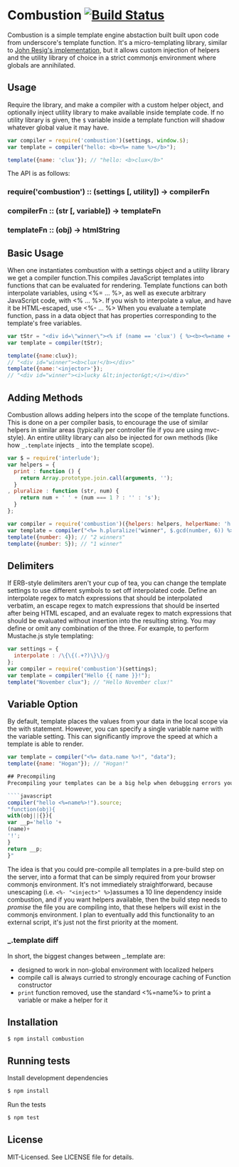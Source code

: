 # Combustion [![Build Status](https://secure.travis-ci.org/clux/combustion.png)](http://travis-ci.org/clux/combustion)
Combustion is a simple template engine abstaction built built upon code from underscore's template function. It's a micro-templating library, similar to [John Resig's implementation](http://ejohn.org/blog/javascript-micro-templating/), but it allows custom injection of helpers and the utility library of choice in a strict commonjs environment where globals are annihilated.

## Usage
Require the library, and make a compiler with a custom helper object, and optionally inject utility library to make available inside template code. If no utility library is given, the `$` variable inside a template function will shadow whatever global value it may have.

````javascript
var compiler = require('combustion')(settings, window.$);
var template = compiler("hello: <b><%= name %></b>");

template({name: 'clux'}); // "hello: <b>clux</b>"
````

The API is as follows:
### require('combustion') :: (settings [, utility]) -> compilerFn
### compilerFn :: (str [, variable]) -> templateFn
### templateFn :: (obj) -> htmlString

## Basic Usage
When one instantiates combustion with a settings object and a utility library we get a compiler function.This compiles JavaScript templates into functions that can be evaluated for rendering. Template functions can both interpolate variables, using <%= … %>, as well as execute arbitrary JavaScript code, with <% … %>. If you wish to interpolate a value, and have it be HTML-escaped, use <%- … %> When you evaluate a template function, pass in a data object that has properties corresponding to the template's free variables.

````javascript
var tStr = "<div id=\"winner\"><% if (name == 'clux') { %><b><%=name + '!'%></b><% } else { %><i><%-'lucky ' + name%></i><% } %></div>";
var template = compiler(tStr);

template({name:clux});
// "<div id="winner"><b>clux!</b></div>"
template({name:'<injector>'});
// "<div id="winner"><i>lucky &lt;injector&gt;</i></div>"
````

## Adding Methods
Combustion allows adding helpers into the scope of the template functions. This is done on a per compiler basis, to encourage the use of similar helpers in similar areas (typically per controller file if you are using mvc-style). An entire utility library can also be injected for own methods (like how `_.template` injects `_` into the template scope).

````javascript
var $ = require('interlude');
var helpers = {
  print : function () {
    return Array.prototype.join.call(arguments, '');
  }
, pluralize : function (str, num) {
    return num + ' ' + (num === 1 ? : '' : 's');
  }
};

var compiler = require('combustion')({helpers: helpers, helperName: 'h'}, $);
var template = compiler("<%= h.pluralize("winner", $.gcd(number, 6)) %>");
template({number: 4}); // "2 winners"
template({number: 5}); // "1 winner"
````

## Delimiters
If ERB-style delimiters aren't your cup of tea, you can change the template settings to use different symbols to set off interpolated code. Define an interpolate regex to match expressions that should be interpolated verbatim, an escape regex to match expressions that should be inserted after being HTML escaped, and an evaluate regex to match expressions that should be evaluated without insertion into the resulting string. You may define or omit any combination of the three. For example, to perform Mustache.js style templating:

````javascript
var settings = {
  interpolate : /\{\{(.+?)\}\}/g
};
var compiler = require('combustion')(settings);
var template = compiler("Hello {{ name }}!");
template("November clux"); // "Hello November clux!"
````

## Variable Option
By default, template places the values from your data in the local scope via the with statement. However, you can specify a single variable name with the variable setting. This can significantly improve the speed at which a template is able to render.

````javascript
var template = compiler("<%= data.name %>!", "data");
template({name: "Hogan"}); // "Hogan!"

## Precompiling
Precompiling your templates can be a big help when debugging errors you can't reproduce. This is because precompiled templates can provide line numbers and a stack trace, something that is not possible when compiling templates on the client. The source property is available on the compiled template function for easy precompilation.

````javascript
compiler("hello <%=name%>!").source;
"function(obj){
with(obj||{}){
var __p='hello '+
(name)+
'!';
}
return __p;
}"
````

The idea is that you could pre-compile all templates in a pre-build step on the server, into a format that can be simply required from your browser commonjs environment. It's not immediately straightforward, because unescaping (i.e. `<%- "<inject>" %>`)assumes a 10 line dependency inside combustion, and if you want helpers available, then the build step needs to _promise_ the file you are compiling into, that these helpers will exist in the commonjs environment. I plan to eventually add this functionality to an external script, it's just not the first priority at the moment.


### _.template diff
In short, the biggest changes between _.template are:

- designed to work in non-global environment with localized helpers
- compile call is always curried to strongly encourage caching of Function constructor
- `print` function removed, use the standard <%=name%> to print a variable or make a helper for it

## Installation

````bash
$ npm install combustion
````

## Running tests
Install development dependencies

````bash
$ npm install
````

Run the tests

````bash
$ npm test
````

## License
MIT-Licensed. See LICENSE file for details.
